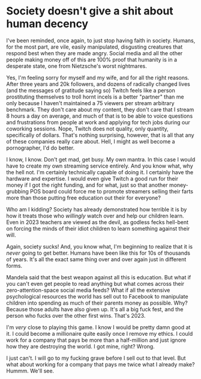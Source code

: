 # Society doesn't give a shit about human decency

I've been reminded, once again, to just stop having faith in society. Humans, for the most part, are vile, easily manipulated, disgusting creatures that respond best when they are made angry. Social media and all the other people making money off of this are 100% proof that humanity is in a desperate state, one from Nietzsche's worst nightmares.

Yes, I'm feeling sorry for myself and my wife, and for all the right reasons. After three years and 20k followers, and dozens of radically changed lives (and the messages of gratitude saying so) Twitch feels like a person prostituting themselves to troll hornt incels is a better "partner" than me only because I haven't maintained a 75 viewers per stream arbitrary benchmark. They don't care about my content, they don't care that I stream 8 hours a day on average, and much of that is to be able to voice questions and frustrations from people at work and applying for tech jobs during our coworking sessions. Nope, Twitch does not quality, only quantity, specifically of dollars. That's nothing surprising, however, that is all that any of these companies really care about. Hell, I might as well become a pornographer, I'd do better.

I know, I know. Don't get mad, get busy. My own mantra. In this case I would have to create my own streaming service entirely. And you know what, why the hell not. I'm certainly technically capable of doing it. I certainly have the hardware and expertise. I would even give Twitch a good run for their money if I got the right funding, and for what, just so that another money-grubbing POS board could force me to promote streamers selling their farts more than those putting free education out their for everyone?

Who am I kidding? Society has already demonstrated how terrible it is by how it treats those who *willingly* watch over and help our children learn. Even in 2023 teachers are viewed as the devil, as godless fecks hell-bent on forcing the minds of their idiot children to learn something against their will.

Again, society sucks! And, you know what, I'm beginning to realize that it is *never* going to get better. Humans have been like this for 10s of thousands of years. It's all the exact same thing over and over again just in different forms.

Mandela said that the best weapon against all this is education. But what if you can't even get people to read anything but what comes across their zero-attention-space social media feeds? What if all the extensive psychological resources the world has sell out to Facebook to manipulate children into spending as much of their parents money as possible. Why? Because those adults have also given up. It's all a big fuck fest, and the person who fucks over the other first wins. That's 2023.

I'm *very* close to playing this game. I know I would be pretty damn good at it. I could become a millionaire quite easily once I remove my ethics. I could work for a company that pays be more than a half-million and just ignore how they are destroying the world. I got mine, right? Wrong.

I just can't. I will go to my fucking grave before I sell out to that level. But what about working for a company that pays me twice what I already make? Hummm. We'll see.
